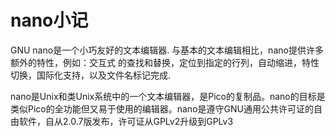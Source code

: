 nano小记
=======

GNU nano是一个小巧友好的文本编辑器. 与基本的文本编辑相比，nano提供许多额外的特性，例如：交互式
的查找和替换，定位到指定的行列，自动缩进，特性切换，国际化支持，以及文件名标记完成.

nano是Unix和类Unix系统中的一个文本编辑器，是Pico的复制品。nano的目标是类似Pico的全功能但又易于使用的编辑器。nano是遵守GNU通用公共许可证的自由软件，自从2.0.7版发布，许可证从GPLv2升级到GPLv3
